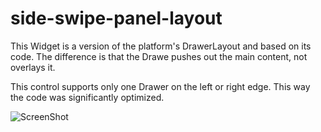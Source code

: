 # side-swipe-panel-layout

This Widget is a version of the platform's DrawerLayout and based on its code.
The difference is that the Drawe pushes out the main content, not overlays it.

This control supports only one Drawer on the left or right edge. This way the code was significantly optimized.

![ScreenShot](https://raw.github.com/Stanislav-Perchenko/side-swipe-panel-layout/master/img.gif)